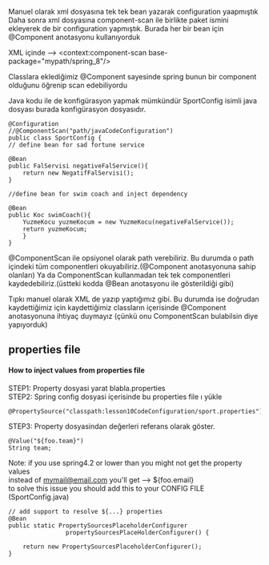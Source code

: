 Manuel olarak xml dosyasına tek tek bean yazarak configuration yaapmıştık
Daha sonra xml dosyasına component-scan ile birlikte paket ismini ekleyerek
de bir configuration yapmıştık. Burada her bir bean için @Component anotasyonu kullanıyorduk

XML içinde --> <context:component-scan base-package="mypath/spring_8"/>

Classlara eklediğimiz @Component sayesinde spring bunun bir component olduğunu öğrenip scan edebiliyordu

Java kodu ile de konfigürasyon yapmak mümkündür
SportConfig isimli java dosyası burada konfigürasyon dosyasıdır.

    @Configuration
    //@ComponentScan("path/javaCodeConfiguration")
    public class SportConfig {
    // define bean for sad fortune service

    @Bean
    public FalServisi negativeFalService(){
        return new NegatifFalServisi();
    }

    //define bean for swim coach and inject dependency

    @Bean
    public Koc swimCoach(){
        YuzmeKocu yuzmeKocum = new YuzmeKocu(negativeFalService());
        return yuzmeKocum;
        }
    }   

@ComponentScan ile opsiyonel olarak path verebiliriz. Bu durumda o path içindeki tüm
componentleri okuyabiliriz.(@Component anotasyonuna sahip olanları)
Ya da ComponentScan kullanmadan tek tek componentleri kaydedebiliriz.(üstteki kodda @Bean anotasyonu ile gösterildiği gibi)

Tıpkı manuel olarak XML de <bean></bean> yazıp yaptığımız gibi. Bu durumda ise doğrudan kaydettiğimiz için
kaydettiğimiz classların içerisinde @Component anotasyonuna ihtiyaç duymayız
(çünkü onu ComponentScan bulabilsin diye yapıyorduk)

## properties file
#### How to inject values from properties file
STEP1: Property dosyasi yarat blabla.properties<br>
STEP2: Spring config dosyasi içerisinde bu properties file ı yükle <br>

    @PropertySource("classpath:lesson10CodeConfiguration/sport.properties")

STEP3: Property dosyasindan değerleri referans olarak göster.

    @Value("${foo.team}")
    String team;



Note:
if you use spring4.2 or lower than you might not get the property values<br>
instead of mymail@email.com you'll get --> ${foo.email}
<br> to solve this issue you should add this to your CONFIG FILE (SportConfig.java)

    // add support to resolve ${...} properties
    @Bean
    public static PropertySourcesPlaceholderConfigurer
                    propertySourcesPlaceHolderConfigurer() {
        
        return new PropertySourcesPlaceholderConfigurer();
    }
    


